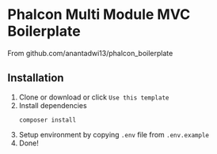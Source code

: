 # Phalcon Multi Module MVC Boilerplate

From github.com/anantadwi13/phalcon_boilerplate

## Installation

1. Clone or download or click `Use this template`
2. Install dependencies
    ```shell script
    composer install
    ```
3. Setup environment by copying `.env` file from `.env.example`
4. Done! 
